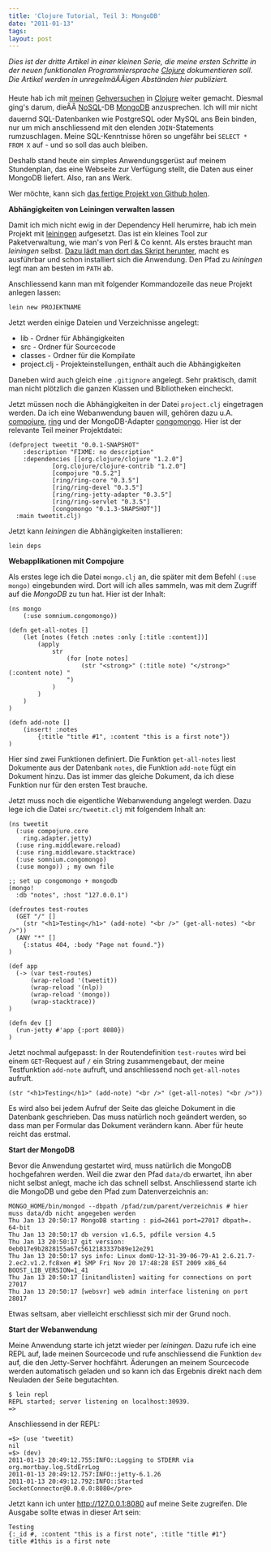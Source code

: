```yaml
---
title: 'Clojure Tutorial, Teil 3: MongoDB'
date: "2011-01-13"
tags: 
layout: post
---
```

*Dies ist der dritte Artikel in einer kleinen Serie, die meine ersten Schritte in der neuen funktionalen Programmiersprache <a href="http://clojure.org/">Clojure</a> dokumentieren soll. Die Artikel werden in unregelmäÃÂigen Abständen hier publiziert.*

Heute hab ich mit <a href="http://blog.kopis.de/2010/11/30/clojure-tutorial-teil-1/">meinen</a> <a href="http://blog.kopis.de/2010/12/03/clojure-tutorial-teil-2-namespaces/">Gehversuchen</a> in <a href="http://clojure.org/">Clojure</a> weiter gemacht. Diesmal ging's darum, dieÃÂ <a href="http://de.wikipedia.org/wiki/NoSQL">NoSQL</a>-DB <a href="http://www.mongodb.org/">MongoDB</a> anzusprechen. Ich will mir nicht dauernd SQL-Datenbanken wie PostgreSQL oder MySQL ans Bein binden, nur um mich anschliessend mit den elenden `JOIN`-Statements rumzuschlagen. Meine SQL-Kenntnisse hören so ungefähr bei `SELECT * FROM X` auf - und so soll das auch bleiben.

Deshalb stand heute ein simples Anwendungsgerüst auf meinem Stundenplan, das eine Webseite zur Verfügung stellt, die Daten aus einer MongoDB liefert. Also, ran ans Werk.

Wer möchte, kann sich <a href="https://github.com/MoriTanosuke/TweetIt">das fertige Projekt von Github holen</a>.

<!--more-->

**Abhängigkeiten von Leiningen verwalten lassen**

Damit ich mich nicht ewig in der Dependency Hell herumirre, hab ich mein Projekt mit <a href="https://github.com/technomancy/leiningen">leiningen</a> aufgesetzt. Das ist ein kleines Tool zur Paketverwaltung, wie man's von Perl & Co kennt. Als erstes braucht man *leiningen* selbst. <a href="https://github.com/technomancy/leiningen/blob/master/README.md">Dazu lädt man dort das Skript herunter</a>, macht es ausführbar und schon installiert sich die Anwendung. Den Pfad zu *leiningen* legt man am besten im `PATH` ab.

Anschliessend kann man mit folgender Kommandozeile das neue Projekt anlegen lassen:

    lein new PROJEKTNAME

Jetzt werden einige Dateien und Verzeichnisse angelegt:

- lib - Ordner für Abhängigkeiten
- src - Ordner für Sourcecode
- classes - Ordner für die Kompilate
- project.clj - Projekteinstellungen, enthält auch die Abhängigkeiten

Daneben wird auch gleich eine `.gitignore` angelegt. Sehr praktisch, damit man nicht plötzlich die ganzen Klassen und Bibliotheken eincheckt.

Jetzt müssen noch die Abhängigkeiten in der Datei `project.clj` eingetragen werden. Da ich eine Webanwendung bauen will, gehören dazu u.A. <a href="https://github.com/weavejester/compojure">compojure</a>, <a href="https://github.com/mmcgrana/ring">ring</a> und der MongoDB-Adapter <a href="https://github.com/somnium/congomongo">congomongo</a>. Hier ist der relevante Teil meiner Projektdatei:

    (defproject tweetit "0.0.1-SNAPSHOT"
        :description "FIXME: no description"
        :dependencies [[org.clojure/clojure "1.2.0"]
                [org.clojure/clojure-contrib "1.2.0"]
                [compojure "0.5.2"]
                [ring/ring-core "0.3.5"]
                [ring/ring-devel "0.3.5"]
                [ring/ring-jetty-adapter "0.3.5"]
                [ring/ring-servlet "0.3.5"]
                [congomongo "0.1.3-SNAPSHOT"]]
      :main tweetit.clj)
  
Jetzt kann *leiningen* die Abhängigkeiten installieren:

    lein deps

**Webapplikationen mit Compojure**

Als erstes lege ich die Datei `mongo.clj` an, die später mit dem Befehl `(:use mongo)` eingebunden wird. Dort will ich alles sammeln, was mit dem Zugriff auf die *MongoDB* zu tun hat. Hier ist der Inhalt:

    (ns mongo
        (:use somnium.congomongo))
    
    (defn get-all-notes []
        (let [notes (fetch :notes :only [:title :content])]
            (apply
                str
                    (for [note notes]
                        (str "<strong>" (:title note) "</strong>" (:content note) "
                    ")
                )
            )
        )
    )
    
    (defn add-note []
        (insert! :notes
            {:title "title #1", :content "this is a first note"})
    )

Hier sind zwei Funktionen definiert. Die Funktion `get-all-notes` liest Dokumente aus der Datenbank `notes`, die Funktion `add-note` fügt ein Dokument hinzu. Das ist immer das gleiche Dokument, da ich diese Funktion nur für den ersten Test brauche.

Jetzt muss noch die eigentliche Webanwendung angelegt werden. Dazu lege ich die Datei `src/tweetit.clj` mit folgendem Inhalt an:

    (ns tweetit
      (:use compojure.core
    	ring.adapter.jetty)
      (:use ring.middleware.reload)
      (:use ring.middleware.stacktrace)
      (:use somnium.congomongo)
      (:use mongo)) ; my own file
    
    ;; set up congomongo + mongodb
    (mongo!
      :db "notes", :host "127.0.0.1")
    
    (defroutes test-routes
      (GET "/" []
        (str "<h1>Testing</h1>" (add-note) "<br />" (get-all-notes) "<br />"))
      (ANY "*" []
        {:status 404, :body "Page not found."})
    )
    
    (def app
      (-> (var test-routes)
          (wrap-reload '(tweetit))
          (wrap-reload '(nlp))
          (wrap-reload '(mongo))
          (wrap-stacktrace))
    )
    
    (defn dev []
      (run-jetty #'app {:port 8080})
    )

Jetzt nochmal aufgepasst: In der Routendefinition `test-routes` wird bei einem `GET`-Request auf `/` ein String zusammengebaut, der meine Testfunktion `add-note` aufruft, und anschliessend noch `get-all-notes` aufruft.

    (str "<h1>Testing</h1>" (add-note) "<br />" (get-all-notes) "<br />"))
    
Es wird also bei jedem Aufruf der Seite das gleiche Dokument in die Datenbank geschrieben. Das muss natürlich noch geändert werden, so dass man per Formular das Dokument verändern kann. Aber für heute reicht das erstmal.

**Start der MongoDB**

Bevor die Anwendung gestartet wird, muss natürlich die MongoDB hochgefahren werden. Weil die zwar den Pfad `data/db` erwartet, ihn aber nicht selbst anlegt, mache ich das schnell selbst. Anschliessend starte ich die MongoDB und gebe den Pfad zum Datenverzeichnis an:

    MONGO_HOME/bin/mongod --dbpath /pfad/zum/parent/verzeichnis # hier muss data/db nicht angegeben werden
    Thu Jan 13 20:50:17 MongoDB starting : pid=2661 port=27017 dbpath=. 64-bit
    Thu Jan 13 20:50:17 db version v1.6.5, pdfile version 4.5
    Thu Jan 13 20:50:17 git version: 0eb017e9b2828155a67c5612183337b89e12e291
    Thu Jan 13 20:50:17 sys info: Linux domU-12-31-39-06-79-A1 2.6.21.7-2.ec2.v1.2.fc8xen #1 SMP Fri Nov 20 17:48:28 EST 2009 x86_64 BOOST_LIB_VERSION=1_41
    Thu Jan 13 20:50:17 [initandlisten] waiting for connections on port 27017
    Thu Jan 13 20:50:17 [websvr] web admin interface listening on port 28017

Etwas seltsam, aber vielleicht erschliesst sich mir der Grund noch.

**Start der Webanwendung**

Meine Anwendung starte ich jetzt wieder per *leiningen*. Dazu rufe ich eine REPL auf, lade meinen Sourcecode und rufe anschliessend die Funktion `dev` auf, die den Jetty-Server hochfährt. Äderungen an meinem Sourcecode werden automatisch geladen und so kann ich das Ergebnis direkt nach dem Neuladen der Seite begutachten.

    $ lein repl
    REPL started; server listening on localhost:30939.
    =>

Anschliessend in der REPL:

    =$> (use 'tweetit)
    nil
    =$> (dev)
    2011-01-13 20:49:12.755:INFO::Logging to STDERR via org.mortbay.log.StdErrLog
    2011-01-13 20:49:12.757:INFO::jetty-6.1.26
    2011-01-13 20:49:12.792:INFO::Started SocketConnector@0.0.0.0:8080</pre>

Jetzt kann ich unter http://127.0.0.1:8080 auf meine Seite zugreifen. DIe Ausgabe sollte etwas in dieser Art sein:

    Testing
    {:_id #, :content "this is a first note", :title "title #1"}
    title #1this is a first note
